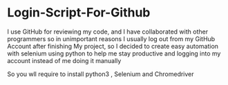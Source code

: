 # Login-Script-For-Github

I use GitHub for reviewing my code,  and I have collaborated with other programmers so in unimportant reasons I usually log out  from my GitHub Account  after finishing My project, so I decided to create easy automation with selenium using python to help me stay productive and  logging into my account instead of me doing it manually 



So you wll require to install python3 , Selenium and Chromedriver



